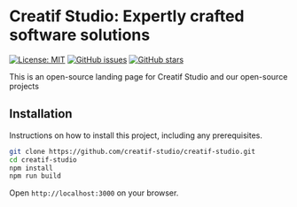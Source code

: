 # Creatif Studio: Expertly crafted software solutions

[![License: MIT](https://img.shields.io/badge/License-MIT-yellow.svg)](https://opensource.org/licenses/MIT)
[![GitHub issues](https://img.shields.io/github/issues/creatif-studio/creatif-studio)](https://github.com/creatif-studio/creatif-studio/issues)
[![GitHub stars](https://img.shields.io/github/stars/creatif-studio/creatif-studio)](https://github.com/creatif-studio/creatif-studio/stargazers)

This is an open-source landing page for Creatif Studio and our open-source projects

## Installation

Instructions on how to install this project, including any prerequisites.

```bash
git clone https://github.com/creatif-studio/creatif-studio.git
cd creatif-studio
npm install
npm run build
```

Open `http://localhost:3000` on your browser.
